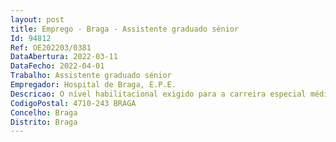 ```yaml
--- 
layout: post
title: Emprego - Braga - Assistente graduado sénior
Id: 94812
Ref: OE202203/0381
DataAbertura: 2022-03-11
DataFecho: 2022-04-01
Trabalho: Assistente graduado sénior
Empregador: Hospital de Braga, E.P.E.
Descricao: O nível habilitacional exigido para a carreira especial médica corresponde aos graus de qualificação médica previstos no Decreto Lei n.º 177 2009 de 4 de Agosto.
CodigoPostal: 4710-243 BRAGA
Concelho: Braga
Distrito: Braga
--- 
```


